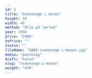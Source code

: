 ```yaml
---
id: 5
title: "Svaneunge i mosen"
height: 50
width: 40
method: "Olie på lærred"
year: 2008
price: "2400"
exPrice: ""
status: ""
fileName: "2008-svaneunge-i-mosen.jpg"
medie: "painting"
draft: "false"
slug: "svaneunge-i-mosen"
weight: "430"
---
```

